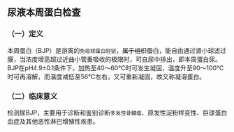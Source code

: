 ## 尿液本周蛋白检查
### （一）定义
本周蛋白（BJP）是游离的`免疫球蛋白轻链`，~~属于组织蛋白~~，能自由通过肾小球滤过膜，当浓度增高超过近曲小管重吸收的极限时，可自尿中排出，即本周蛋白尿。
BJP在pH4.9±0.1条件下，加热至40～60℃时可发生凝固，温度升至90～100℃时可再溶解，而温度减低至56℃左右，又可重新凝固，故又称凝溶蛋白。
### （二）临床意义
检测尿BJP，主要用于诊断和鉴别诊断`多发性骨髓瘤`、原发性淀粉样变性、巨球蛋白血症及其他恶性淋巴增殖性疾患。
